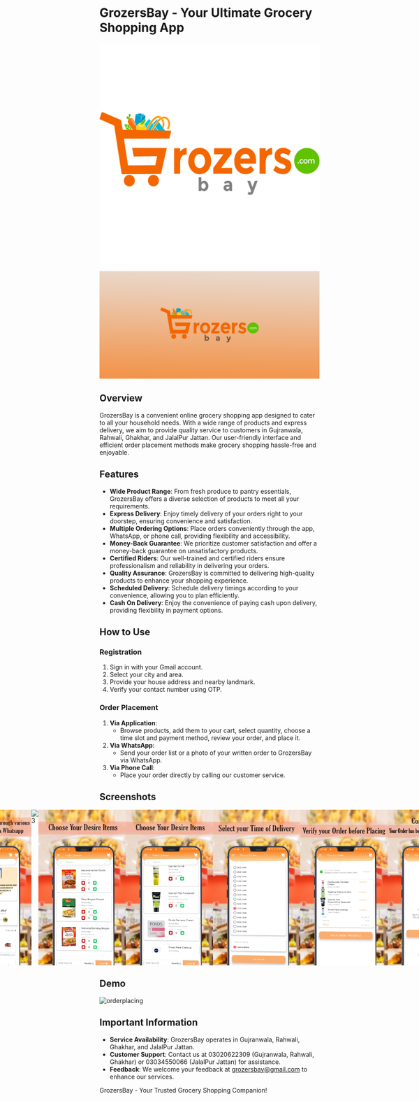 # GrozersBay - Your Ultimate Grocery Shopping App

![icon](https://github.com/fahaddhabib/GrozersBay/blob/main/assets/icon.png)

![banner](https://github.com/fahaddhabib/GrozersBay/blob/main/assets/banner.jpg)

## Overview

GrozersBay is a convenient online grocery shopping app designed to cater to all your household needs. With a wide range of products and express delivery, we aim to provide quality service to customers in Gujranwala, Rahwali, Ghakhar, and JalalPur Jattan. Our user-friendly interface and efficient order placement methods make grocery shopping hassle-free and enjoyable.

## Features

- **Wide Product Range**: From fresh produce to pantry essentials, GrozersBay offers a diverse selection of products to meet all your requirements.
- **Express Delivery**: Enjoy timely delivery of your orders right to your doorstep, ensuring convenience and satisfaction.
- **Multiple Ordering Options**: Place orders conveniently through the app, WhatsApp, or phone call, providing flexibility and accessibility.
- **Money-Back Guarantee**: We prioritize customer satisfaction and offer a money-back guarantee on unsatisfactory products.
- **Certified Riders**: Our well-trained and certified riders ensure professionalism and reliability in delivering your orders.
- **Quality Assurance**: GrozersBay is committed to delivering high-quality products to enhance your shopping experience.
- **Scheduled Delivery**: Schedule delivery timings according to your convenience, allowing you to plan efficiently.
- **Cash On Delivery**: Enjoy the convenience of paying cash upon delivery, providing flexibility in payment options.

## How to Use

### Registration

1. Sign in with your Gmail account.
2. Select your city and area.
3. Provide your house address and nearby landmark.
4. Verify your contact number using OTP.

### Order Placement

1. **Via Application**:
   - Browse products, add them to your cart, select quantity, choose a time slot and payment method, review your order, and place it.
2. **Via WhatsApp**:
   - Send your order list or a photo of your written order to GrozersBay via WhatsApp.
3. **Via Phone Call**:
   - Place your order directly by calling our customer service.

## Screenshots

<div style="display: flex; justify-content: center;">
    <img src="https://github.com/fahaddhabib/GrozersBay/blob/main/assets/1.jpg" alt="1" width="200">
    <img src="https://github.com/fahaddhabib/GrozersBay/blob/main/assets/2.jpg" alt="2" width="200">
    <img src="https://github.com/fahaddhabib/GrozersBay/blob/main/assets/3.jpg" alt="3" width="200">
    <img src="https://github.com/fahaddhabib/GrozersBay/blob/main/assets/4.jpg" alt="4" width="200">
    <img src="https://github.com/fahaddhabib/GrozersBay/blob/main/assets/5.jpg" alt="5" width="200">
    <img src="https://github.com/fahaddhabib/GrozersBay/blob/main/assets/6.jpg" alt="6" width="200">
    <img src="https://github.com/fahaddhabib/GrozersBay/blob/main/assets/7.jpg" alt="7" width="200">
    <img src="https://github.com/fahaddhabib/GrozersBay/blob/main/assets/8.jpg" alt="8" width="200">
    <img src="https://github.com/fahaddhabib/GrozersBay/blob/main/assets/9.jpg" alt="9" width="200">
</div>

## Demo

![orderplacing](https://github.com/fahaddhabib/GrozersBay/blob/main/assets/orderplacing.gif)

## Important Information

- **Service Availability**: GrozersBay operates in Gujranwala, Rahwali, Ghakhar, and JalalPur Jattan.
- **Customer Support**: Contact us at 03020622309 (Gujranwala, Rahwali, Ghakhar) or 03034550066 (JalalPur Jattan) for assistance.
- **Feedback**: We welcome your feedback at grozersbay@gmail.com to enhance our services.

GrozersBay - Your Trusted Grocery Shopping Companion!
